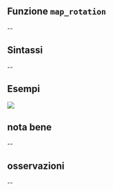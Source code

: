 ## Funzione `map_rotation`

--

## Sintassi

--

## Esempi

![](/img/variabili/map_rotation/map_rotation1.png)

## nota bene

--

## osservazioni

--